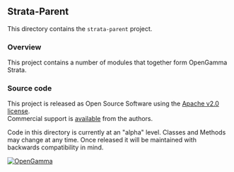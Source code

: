 Strata-Parent
-------------
This directory contains the `strata-parent` project.

### Overview

This project contains a number of modules that together form OpenGamma Strata.


### Source code

This project is released as Open Source Software using the
[Apache v2.0 license](http://www.apache.org/licenses/LICENSE-2.0.html).  
Commercial support is [available](http://www.opengamma.com/) from the authors.

Code in this directory is currently at an "alpha" level.
Classes and Methods may change at any time.
Once released it will be maintained with backwards compatibility in mind.

[![OpenGamma](http://developers.opengamma.com/res/display/default/chrome/masthead_logo.png "OpenGamma")](http://developers.opengamma.com)
